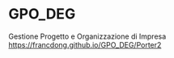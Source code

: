 # GPO_DEG
Gestione Progetto e Organizzazione di Impresa
https://francdong.github.io/GPO_DEG/Porter2

